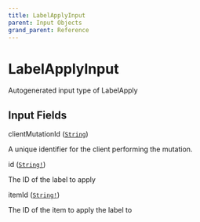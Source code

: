 ```yaml
---
title: LabelApplyInput
parent: Input Objects
grand_parent: Reference
---
```


<h1>LabelApplyInput</h1>

Autogenerated input type of LabelApply

<h2>Input Fields</h2>

<div class="field-entry ">
  <span id="client_mutation_id" class="field-name anchored">clientMutationId (<code><a href="/docs/reference/scalar/string">String</a></code>)</span>

  <div class="description-wrapper">
   <p>A unique identifier for the client performing the mutation.</p>

  </div>
</div>

<div class="field-entry ">
  <span id="id" class="field-name anchored">id (<code><a href="/docs/reference/scalar/string">String!</a></code>)</span>

  <div class="description-wrapper">
   <p>The ID of the label to apply</p>

  </div>
</div>

<div class="field-entry ">
  <span id="item_id" class="field-name anchored">itemId (<code><a href="/docs/reference/scalar/string">String!</a></code>)</span>

  <div class="description-wrapper">
   <p>The ID of the item to apply the label to</p>

  </div>
</div>

